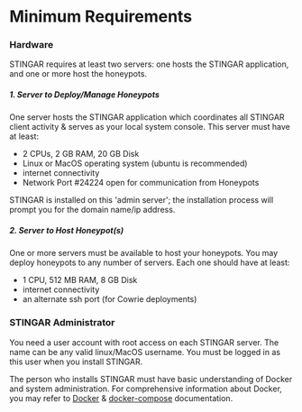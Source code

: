 <h1>Minimum Requirements</h1>

<h3>Hardware</h3>

STINGAR requires at least two servers: one hosts the STINGAR application, and one or more host the honeypots.

<h5>1. Server to Deploy/Manage Honeypots</h5>
One server hosts the STINGAR application which coordinates all STINGAR client activity & serves as your local system console. This server must have at least:

* 2 CPUs, 2 GB RAM, 20 GB Disk
* Linux or MacOS operating system (ubuntu is recommended)
* internet connectivity
* Network Port #24224 open for communication from Honeypots 

STINGAR is installed on this 'admin server'; the installation process will prompt you for the domain name/ip address.

<h5>2. Server to Host Honeypot(s)</h5>
One or more servers must be available to host your honeypots. You may deploy honeypots to any number of servers. Each one should have at least:

* 1 CPU, 512 MB RAM, 8 GB Disk
* internet connectivity
* an alternate ssh port (for Cowrie deployments)


<h3>STINGAR Administrator</h3>
You need a user account with root access on each STINGAR server. The name can be any valid linux/MacOS username. You must be logged in as this user when you install STINGAR.

The person who installs STINGAR must have basic understanding of Docker and system administration. For comprehensive information about Docker, you may refer to [Docker](https://docs.docker.com/get-started/) & [docker-compose](https://docs.docker.com/compose/) documentation.

